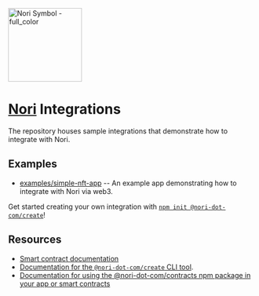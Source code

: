<img width="150" alt="Nori Symbol - full_color" src="https://user-images.githubusercontent.com/18407013/191872114-ffa7ea67-3ce8-4102-9919-4c6014001a1c.png">

# [Nori](https://nori.com) Integrations

The repository houses sample integrations that demonstrate how to integrate with Nori.

## Examples

- [examples/simple-nft-app](examples/simple-nft-app/README.md) -- An example app demonstrating how to integrate with Nori via web3.



Get started creating your own integration with [`npm init @nori-dot-com/create`](https://github.com/nori-dot-eco/create-create)!

## Resources

- [Smart contract documentation](https://github.com/nori-dot-eco/contracts/tree/master/docs)
- [Documentation for  the `@nori-dot-com/create` CLI tool](https://github.com/nori-dot-eco/create-create).
- [Documentation for using the @nori-dot-com/contracts npm package in your app or smart contracts](https://github.com/nori-dot-eco/contracts)